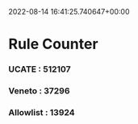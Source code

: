 2022-08-14 16:41:25.740647+00:00
# Rule Counter 
 ### UCATE : 512107

 ### Veneto : 37296

 ### Allowlist : 13924